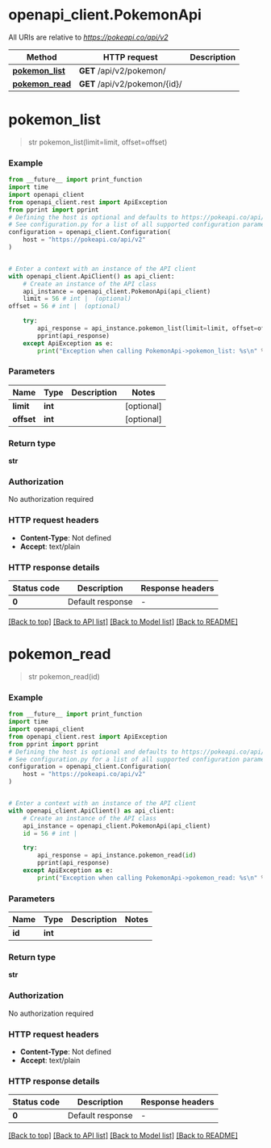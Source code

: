 # openapi_client.PokemonApi

All URIs are relative to *https://pokeapi.co/api/v2*

Method | HTTP request | Description
------------- | ------------- | -------------
[**pokemon_list**](PokemonApi.md#pokemon_list) | **GET** /api/v2/pokemon/ | 
[**pokemon_read**](PokemonApi.md#pokemon_read) | **GET** /api/v2/pokemon/{id}/ | 


# **pokemon_list**
> str pokemon_list(limit=limit, offset=offset)



### Example

```python
from __future__ import print_function
import time
import openapi_client
from openapi_client.rest import ApiException
from pprint import pprint
# Defining the host is optional and defaults to https://pokeapi.co/api/v2
# See configuration.py for a list of all supported configuration parameters.
configuration = openapi_client.Configuration(
    host = "https://pokeapi.co/api/v2"
)


# Enter a context with an instance of the API client
with openapi_client.ApiClient() as api_client:
    # Create an instance of the API class
    api_instance = openapi_client.PokemonApi(api_client)
    limit = 56 # int |  (optional)
offset = 56 # int |  (optional)

    try:
        api_response = api_instance.pokemon_list(limit=limit, offset=offset)
        pprint(api_response)
    except ApiException as e:
        print("Exception when calling PokemonApi->pokemon_list: %s\n" % e)
```

### Parameters

Name | Type | Description  | Notes
------------- | ------------- | ------------- | -------------
 **limit** | **int**|  | [optional] 
 **offset** | **int**|  | [optional] 

### Return type

**str**

### Authorization

No authorization required

### HTTP request headers

 - **Content-Type**: Not defined
 - **Accept**: text/plain

### HTTP response details
| Status code | Description | Response headers |
|-------------|-------------|------------------|
**0** | Default response |  -  |

[[Back to top]](#) [[Back to API list]](../README.md#documentation-for-api-endpoints) [[Back to Model list]](../README.md#documentation-for-models) [[Back to README]](../README.md)

# **pokemon_read**
> str pokemon_read(id)



### Example

```python
from __future__ import print_function
import time
import openapi_client
from openapi_client.rest import ApiException
from pprint import pprint
# Defining the host is optional and defaults to https://pokeapi.co/api/v2
# See configuration.py for a list of all supported configuration parameters.
configuration = openapi_client.Configuration(
    host = "https://pokeapi.co/api/v2"
)


# Enter a context with an instance of the API client
with openapi_client.ApiClient() as api_client:
    # Create an instance of the API class
    api_instance = openapi_client.PokemonApi(api_client)
    id = 56 # int | 

    try:
        api_response = api_instance.pokemon_read(id)
        pprint(api_response)
    except ApiException as e:
        print("Exception when calling PokemonApi->pokemon_read: %s\n" % e)
```

### Parameters

Name | Type | Description  | Notes
------------- | ------------- | ------------- | -------------
 **id** | **int**|  | 

### Return type

**str**

### Authorization

No authorization required

### HTTP request headers

 - **Content-Type**: Not defined
 - **Accept**: text/plain

### HTTP response details
| Status code | Description | Response headers |
|-------------|-------------|------------------|
**0** | Default response |  -  |

[[Back to top]](#) [[Back to API list]](../README.md#documentation-for-api-endpoints) [[Back to Model list]](../README.md#documentation-for-models) [[Back to README]](../README.md)

